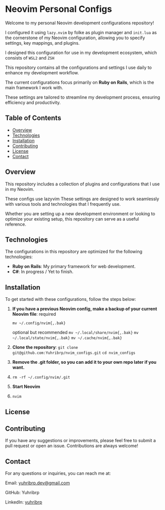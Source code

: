 # Neovim Personal Configs

Welcome to my personal Neovim development configurations repository!

I configured it using `lazy.nvim` by folke as plugin manager and `init.lua` as the cornerstone of my Neovim configuration, allowing you to specify settings, key mappings, and plugins.

I designed this configuration for use in my development ecosystem, which consists of `WSL2` and `ZSH`

This repository contains all the configurations and settings I use daily to enhance my development workflow. 

The current configurations focus primarily on **Ruby on Rails**, which is the main framework I work with. 

These settings are tailored to streamline my development process, ensuring efficiency and productivity.

## Table of Contents

- [Overview](#overview)
- [Technologies](#technologies)
- [Installation](#installation)
- [Contributing](#contributing)
- [License](#license)
- [Contact](#contact)

## Overview

This repository includes a collection of plugins and configurations that I use in my Neovim. 

These configs use lazyvim These settings are designed to work seamlessly with various tools and technologies that I frequently use. 

Whether you are setting up a new development environment or looking to optimize your existing setup, this repository can serve as a useful reference.

## Technologies

The configurations in this repository are optimized for the following technologies:

- **Ruby on Rails**: My primary framework for web development.
- **C#**: In progress / Yet to finish.

## Installation

To get started with these configurations, follow the steps below:

1. **If you have a previous Neovim config, make a backup of your current Neovim file**:
   required
   
   `mv ~/.config/nvim{,.bak}`


   optional but recommended
   `mv ~/.local/share/nvim{,.bak}`
   `mv ~/.local/state/nvim{,.bak}`
   `mv ~/.cache/nvim{,.bak}`

1. **Clone the repository**:
   `git clone git@github.com:Yuhribrp/nvim_configs.git`
   `cd nvim_configs`

2. **Remove the .git folder, so you can add it to your own repo later if you want.**
3. 
   `rm -rf ~/.config/nvim/.git`

4. **Start Neovim**
5. 
   `nvim`

## License


## Contributing
   If you have any suggestions or improvements, please feel free to submit a pull request or open an issue. Contributions are always welcome!

## Contact

   For any questions or inquiries, you can reach me at:

   Email: yuhribrp.dev@gmail.com
   
   GitHub: Yuhribrp
   
   LinkedIn: [yuhribrp](https://www.linkedin.com/in/yuhribrp/)
